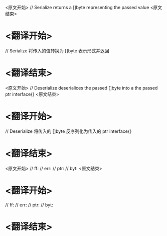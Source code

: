 
<原文开始>
// Serialize returns a []byte representing the passed value
<原文结束>

# <翻译开始>
// Serialize 将传入的值转换为 []byte 表示形式并返回
# <翻译结束>


<原文开始>
// Deserialize deserialices the passed []byte into a the passed ptr interface{}
<原文结束>

# <翻译开始>
// Deserialize 将传入的 []byte 反序列化为传入的 ptr interface{}
# <翻译结束>


<原文开始>
// ff:
// err:
// ptr:
// byt:
<原文结束>

# <翻译开始>
// ff:
// err:
// ptr:
// byt:
# <翻译结束>

